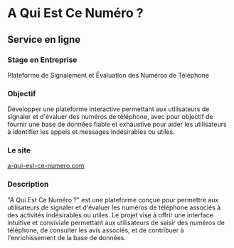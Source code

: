 # A Qui Est Ce Numéro ?

## Service en ligne

### Stage en Entreprise 

Plateforme de Signalement et Évaluation des Numéros de Téléphone

### Objectif

Développer une plateforme interactive permettant aux utilisateurs de signaler et d'évaluer des numéros de téléphone, avec pour objectif de fournir une base de données fiable et exhaustive pour aider les utilisateurs à identifier les appels et messages indésirables ou utiles.

### Le site

[a-qui-est-ce-numero.com](http://a-qui-est-ce-numero.com)

### Description

"A Qui Est Ce Numéro ?" est une plateforme conçue pour permettre aux utilisateurs de signaler et d'évaluer les numéros de téléphone associés à des activités indésirables ou utiles. Le projet vise à offrir une interface intuitive et conviviale permettant aux utilisateurs de saisir des numéros de téléphone, de consulter les avis associés, et de contribuer à l'enrichissement de la base de données.

